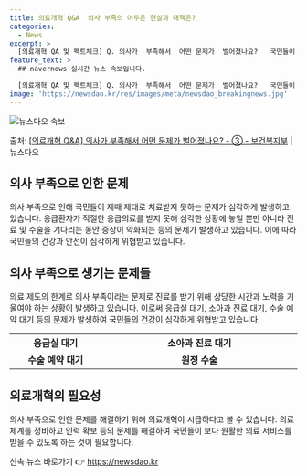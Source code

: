 ```yaml
---
title: 의료개혁 Q&A  의사 부족의 어두운 현실과 대책은?
categories:
  - News
excerpt: >
  [의료개혁 QA 및 팩트체크] Q. 의사가  부족해서  어떤 문제가  벌어졌나요?   국민들이 제때 제대로 …
feature_text: >
  ## navernews 실시간 뉴스 속보입니다.

  [의료개혁 QA 및 팩트체크] Q. 의사가  부족해서  어떤 문제가  벌어졌나요?   국민들이 제때 제대로 …
image: 'https://newsdao.kr/res/images/meta/newsdao_breakingnews.jpg'
---
```


![뉴스다오 속보](https://newsdao.kr/res/images/meta/newsdao_breakingnews.jpg)

<p>출처: <a href="https://newsdao.kr/3409" rel="dofollow">[의료개혁 Q&A] 의사가 부족해서 어떤 문제가 벌어졌나요? - ③ - 보건복지부</a> | 뉴스다오</p>

<h2 data-ke-size="size26">의사 부족으로 인한 문제</h2>
<p data-ke-size="size16">의사 부족으로 인해 국민들이 제때 제대로 치료받지 못하는 문제가 심각하게 발생하고 있습니다. 응급환자가 적절한 응급의료를 받지 못해 심각한 상황에 놓일 뿐만 아니라 진료 및 수술을 기다리는 동안 증상이 악화되는 등의 문제가 발생하고 있습니다. 이에 따라 국민들의 건강과 안전이 심각하게 위협받고 있습니다.</p>

<h2 data-ke-size="size26">의사 부족으로 생기는 문제들</h2>
<p data-ke-size="size16">의료 제도의 한계로 의사 부족이라는 문제로 진료를 받기 위해 상당한 시간과 노력을 기울여야 하는 상황이 발생하고 있습니다. 이로써 응급실 대기, 소아과 진료 대기, 수술 예약 대기 등의 문제가 발생하여 국민들의 건강이 심각하게 위협받고 있습니다.</p>

<table>
  <colgroup>
	<col width="189">
	<col width="411">
</colgroup>
  <tr>
	<td style="text-align: center; height: 17px;"><b>응급실 대기</b></td>
	<td style="text-align: center; height: 17px;"><b>소아과 진료 대기</b></td>
</tr>
  <tr>
	<td style="text-align: center; height: 17px;"><b>수술 예약 대기</b></td>
	<td style="text-align: center; height: 17px;"><b>원정 수술</b></td>
</tr>
</table>

<h2 data-ke-size="size26">의료개혁의 필요성</h2>
<p data-ke-size="size16">의사 부족으로 인한 문제를 해결하기 위해 의료개혁이 시급하다고 볼 수 있습니다. 의료체계를 정비하고 인력 확보 등의 문제를 해결하여 국민들이 보다 원활한 의료 서비스를 받을 수 있도록 하는 것이 필요합니다.</p> 

신속 뉴스 바로가기 👉 <a href="https://newsdao.kr" rel="dofollow">https://newsdao.kr</a>


